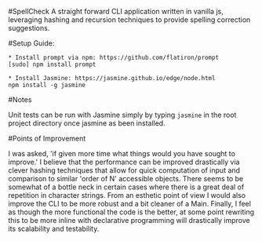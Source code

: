 #SpellCheck
A straight forward CLI application written in vanilla js, leveraging hashing and recursion techniques to provide spelling correction suggestions.

#Setup Guide:

    * Install prompt via npm: https://github.com/flatiron/prompt
    [sudo] npm install prompt

    * Install Jasmine: https://jasmine.github.io/edge/node.html
    npm install -g jasmine

#Notes

Unit tests can be run with Jasmine simply by typing `jasmine` in the root project directory once jasmine as been installed.

#Points of Improvement

I was asked, 'if given more time what things would you have sought to improve.' I believe that the performance can be improved drastically via clever hashing techniques that allow for quick computation of input and comparison to similar 'order of N' accessible objects. There seems to be somewhat of a bottle neck in certain cases where there is a great deal of repetition in character strings. From an esthetic point of view I would also improve the CLI to be more robust and a bit cleaner of a Main. Finally, I feel as though the more functional the code is the better, at some point rewriting this to be more inline with declarative programming will drastically improve its scalability and testability.
